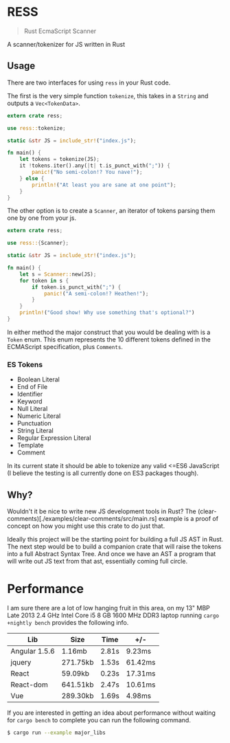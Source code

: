 # RESS
> Rust EcmaScript Scanner

A scanner/tokenizer for JS written in Rust

## Usage
There are two interfaces for using `ress` in your Rust code.

The first is the very simple function `tokenize`, this takes in a `String` and outputs a `Vec<TokenData>`.

```rust
extern crate ress;

use ress::tokenize;

static &str JS = include_str!("index.js");

fn main() {
    let tokens = tokenize(JS);
    it !tokens.iter().any(|t| t.is_punct_with(";")) {
        panic!("No semi-colon!? You nave!");
    } else {
        println!("At least you are sane at one point");
    }
}

```

The other option is to create a `Scanner`, an iterator of tokens parsing them one by one from your js.
```rust
extern crate ress;

use ress::{Scanner};

static &str JS = include_str!("index.js");

fn main() {
    let s = Scanner::new(JS);
    for token in s {
        if token.is_punct_with(";") {
            panic!("A semi-colon!? Heathen!");
        }
    }
    println!("Good show! Why use something that's optional?")
}
```

In either method the major construct that you would be dealing with is a `Token` enum. This enum represents the 10 different tokens defined in the ECMAScript specification, plus `Comments`.

### ES Tokens
- Boolean Literal
- End of File
- Identifier
- Keyword
- Null Literal
- Numeric Literal
- Punctuation
- String Literal
- Regular Expression Literal
- Template
- Comment

In its current state it should be able to tokenize any valid <=ES6 JavaScript (I believe the testing is all currently done on ES3 packages though).

## Why?
Wouldn't it be nice to write new JS development tools in Rust? The (clear-comments)[./examples/clear-comments/src/main.rs] example is a proof of concept on how you might use this crate to do just that.

Ideally this project will be the starting point for building a full JS AST in Rust. The next step would be to build a companion crate that will raise the tokens into a full Abstract Syntax Tree. And once we have an AST a program that will write out JS text from that ast, essentially coming full circle.

# Performance
I am sure there are a lot of low hanging fruit in this area, on my 13" MBP Late 2013 2.4 GHz Intel Core i5
8 GB 1600 MHz DDR3 laptop running `cargo +nightly bench` provides the following info.

|Lib|Size|Time|+/-|
|---|---|---|---|
|Angular 1.5.6|1.16mb|2.81s|9.23ms|
|jquery|271.75kb|1.53s|61.42ms|
|React|59.09kb|0.23s|17.31ms|
|React-dom|641.51kb|2.47s|10.61ms|
|Vue|289.30kb|1.69s|4.98ms|

If you are interested in getting an idea about performance without waiting for `cargo bench` to complete you can run the following command.

```sh
$ cargo run --example major_libs
```